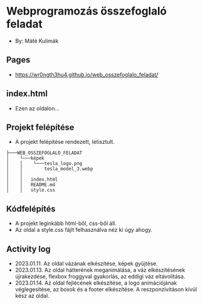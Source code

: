 # Webprogramozás összefoglaló feladat
- By: Máté Kulimák

## Pages
- https://wr0ngth3hu4.github.io/web_osszefoglalo_feladat/

## index.html
- Ezen az oldalon...

## Projekt felépítése
- A projekt felépítése rendezett, letisztult.
```
├───WEB_OSSZEFOGLALO_FELADAT
│    └───képek
│    │    └───tesla_logo.png
│    │        tesla_model_3.webp
│    │            
│    │   index.html
│    │   README.md
│    │   style.css
```
## Kódfelépítés
- A projekt leginkább html-ből, css-ből áll.
- Az oldal a style.css fájlt felhasználva néz ki úgy ahogy.

## Activity log
- 2023.01.11. Az oldal vázának elkészítése, képek gyűjtése.
- 2023.01.13. Az oldal hátterének meganimálása, a váz elkészítésének újrakezdése, flexbox froggyval gyakorlás, az eddigi váz eltávolítása.
- 2023.01.14. Az oldal fejlécének elkészítése, a logo animációjának véglegesítése, az boxok és a footer elkészítése. A reszponzivitáson kívül kész az oldal.
